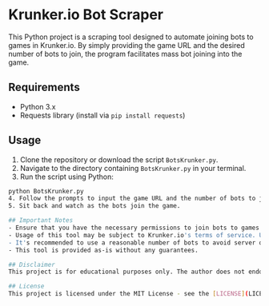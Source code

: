 # Krunker.io Bot Scraper

This Python project is a scraping tool designed to automate joining bots to games in Krunker.io. By simply providing the game URL and the desired number of bots to join, the program facilitates mass bot joining into the game.

## Requirements
- Python 3.x
- Requests library (install via `pip install requests`)

## Usage
1. Clone the repository or download the script `BotsKrunker.py`.
2. Navigate to the directory containing `BotsKrunker.py` in your terminal.
3. Run the script using Python:
 ```bash
 python BotsKrunker.py
4. Follow the prompts to input the game URL and the number of bots to join.
5. Sit back and watch as the bots join the game.

## Important Notes
- Ensure that you have the necessary permissions to join bots to games on Krunker.io.
- Usage of this tool may be subject to Krunker.io's terms of service. Use at your own risk.
- It's recommended to use a reasonable number of bots to avoid server overload or unintended consequences.
- This tool is provided as-is without any guarantees. 

## Disclaimer
This project is for educational purposes only. The author does not endorse or encourage any misuse of this tool.

## License
This project is licensed under the MIT License - see the [LICENSE](LICENSE) file for details.
